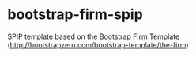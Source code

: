 bootstrap-firm-spip
===================

SPIP template based on the Bootstrap Firm Template (http://bootstrapzero.com/bootstrap-template/the-firm)
